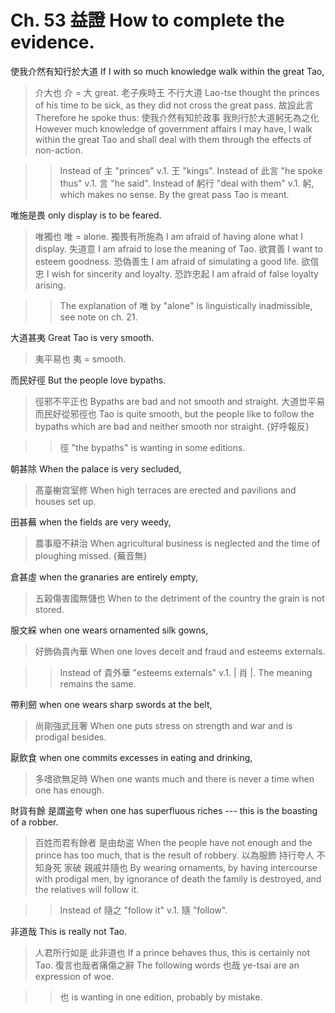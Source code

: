 # Ch. 53 益證 How to complete the evidence.

使我介然有知行於大道
If I with so much knowledge walk within the great Tao,

> 介大也
介 = 大 great.
老子疾時王
不行大道
Lao-tse thought the princes of his time to be sick,
as they did not cross the great pass.
故設此言
Therefore he spoke thus:
使我介然有知於政事
我則行於大道躬旡為之化
However much knowledge of government affairs I may have,
I walk within the great Tao and shall deal with them through the effects of non-action.

>> Instead of 主 "princes" v.1. 王 "kings".
Instead of 此言 "he spoke thus" v.1. 言 "he said".
Instead of 躬行 "deal with them" v.1. 躬, which makes no sense.
By the great pass Tao is meant.

唯施是畏
only display is to be feared.

> 唯獨也
唯 = alone.
獨畏有所施為
I am afraid of having alone what I display.
失道意
I am afraid to lose the meaning of Tao.
欲賞善
I want to esteem goodness.
恐偽善生
I am afraid of simulating a good life.
欲信忠
I wish for sincerity and loyalty.
恐詐忠起
I am afraid of false loyalty arising.

>> The explanation of 唯 by "alone" is linguistically inadmissible,
see note on ch. 21.

大道甚夷
Great Tao is very smooth.

> 夷平易也
夷 = smooth.

而民好徑
But the people love bypaths.

> 徑邪不平正也
Bypaths are bad and not smooth and straight.
大道丗平易
而民好從邪徑也
Tao is quite smooth,
but the people like to follow the bypaths which are bad and neither smooth nor straight.
{好呼報反}

>> 徑 "the bypaths" is wanting in some editions.

朝甚除
When the palace is very secluded,

> 髙臺榭宫室修
When high terraces are erected and pavilions and houses set up.

田甚蕪
when the fields are very weedy,

> 農事廢不耕治
When agricultural business is neglected and the time of ploughing missed.
{蕪音無}

倉甚虛
when the granaries are entirely empty,

> 五榖傷害國無儲也
When to the detriment of the country the grain is not stored.

服文綵
when one wears ornamented silk gowns,

> 好飾偽貴內華
When one loves deceit and fraud and esteems externals.

>> Instead of 貴外華 "esteems externals" v.1. | 肖 |.
The meaning remains the same.

帶利劒
when one wears sharp swords at the belt,

> 尚剛強武且奢
When one puts stress on strength and war and is prodigal besides.

厭飲食
when one commits excesses in eating and drinking,

> 多嗜欲無足時
When one wants much and there is never a time when one has enough.

財貨有餘
是謂盗夸
when one has superfluous riches
--- this is the boasting of a robber.

> 百姓而君有餘者
是由劫盗
When the people have not enough and the prince has too much,
that is the result of robbery.
以為服飾
持行夸人
不知身死
家破
親戚并隨也
By wearing ornaments,
by having intercourse with prodigal men,
by ignorance of death
the family is destroyed,
and the relatives will follow it.

>> Instead of 隨之 "follow it" v.1. 隨 "follow".

非道哉
This is really not Tao.

> 人君所行如是
此非道也
If a prince behaves thus,
this is certainly not Tao.
復言也哉者痛傷之辭
The following words 也哉 ye-tsai are an expression of woe.

>> 也 is wanting in one edition, probably by mistake.
